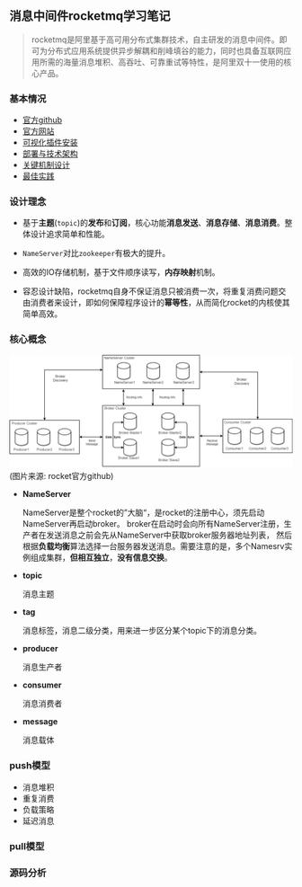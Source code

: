 ## 消息中间件rocketmq学习笔记

> rocketmq是阿里基于高可用分布式集群技术，自主研发的消息中间件。即可为分布式应用系统提供异步解耦和削峰填谷的能力，同时也具备互联网应用所需的海量消息堆积、高吞吐、可靠重试等特性，是阿里双十一使用的核心产品。

### 基本情况

- [官方github](https://github.com/apache/rocketmq/tree/master/docs/cn)
- [官方网站](https://rocketmq.apache.org/)
- [可视化插件安装](https://www.cnblogs.com/vipstone/p/11128471.html)
- [部署与技术架构](https://github.com/apache/rocketmq/blob/master/docs/cn/architecture.md)
- [关键机制设计](https://github.com/apache/rocketmq/blob/master/docs/cn/design.md)
- [最佳实践](https://github.com/apache/rocketmq/blob/master/docs/cn/best_practice.md)

### 设计理念

- 基于**主题**(`topic`)的**发布**和**订阅**，核心功能**消息发送**、**消息存储**、**消息消费**。整体设计追求简单和性能。

- `NameServer`对比`zookeeper`有极大的提升。

- 高效的IO存储机制，基于文件顺序读写，**内存映射**机制。

- 容忍设计缺陷，rocketmq自身不保证消息只被消费一次，将重复消费问题交由消费者来设计，即如何保障程序设计的**幂等性**，从而简化rocket的内核使其简单高效。


### 核心概念

![rocketmq_architecture_1.png](/docs/middleware/img/rocketmq_architecture_1.png)
<br>(图片来源: rocket官方github)

- **NameServer**

  NameServer是整个rocket的”大脑“，是rocket的注册中心，须先启动NameServer再启动broker。
  broker在启动时会向所有NameServer注册，生产者在发送消息之前会先从NameServer中获取broker服务器地址列表，
  然后根据**负载均衡**算法选择一台服务器发送消息。需要注意的是，多个Namesrv实例组成集群，**但相互独立**，**没有信息交换**。

- **topic**

  消息主题

- **tag**

  消息标签，消息二级分类，用来进一步区分某个topic下的消息分类。

- **producer**

  消息生产者

- **consumer**

  消息消费者

- **message**

  消息载体


### push模型

- 消息堆积
- 重复消费
- 负载策略
- 延迟消息

### pull模型



### 源码分析
